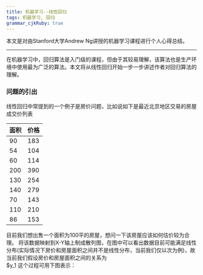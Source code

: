 ```yaml
---
title: 机器学习--线性回归 
tags: 机器学习, 回归
grammar_cjkRuby: true
---
```

本文是对由Stanford大学Andrew Ng讲授的机器学习课程进行个人心得总结。

---

在机器学习中，回归算法是入门级的课程，但由于其较易理解，该算法也是生产环境中使用最为广泛的算法。本文将从线性回归开始一步一步讲述作者对回归算法的理解。

### 问题的引出

线性回归中常提到的一个例子是房价问题，比如说如下是最近北京地区交易的房屋成交价列表

| 面积 | 价格 |
| ---- | ---- |
| 90   | 183  |
| 54   | 104  |
| 60   | 114  |
| 200  | 390  |
| 130  | 254  |
| 140  | 279  |
| 70   | 143  |
| 110  | 210  |
| 86   |   153   |

目前我们想出售一个面积为100平的房屋，想问一下该房屋应该如何估价较为合理。
将该数据映射到X-Y轴上制成散列图，在图中可以看出数据目前可能满足线性分布(实际情况下房价和房屋面积之间并不是线性分布，当前我们仅以次为例)，故当前我们假设房价和房屋面积之间的关系为  
$y_1
这个过程可用下图表示：

